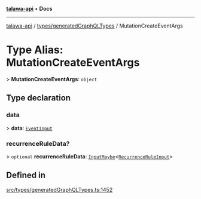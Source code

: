 [**talawa-api**](../../../README.md) • **Docs**

***

[talawa-api](../../../modules.md) / [types/generatedGraphQLTypes](../README.md) / MutationCreateEventArgs

# Type Alias: MutationCreateEventArgs

\> **MutationCreateEventArgs**: `object`

## Type declaration

### data

\> **data**: [`EventInput`](EventInput.md)

### recurrenceRuleData?

\> `optional` **recurrenceRuleData**: [`InputMaybe`](InputMaybe.md)\<[`RecurrenceRuleInput`](RecurrenceRuleInput.md)\>

## Defined in

[src/types/generatedGraphQLTypes.ts:1452](https://github.com/PalisadoesFoundation/talawa-api/blob/60937520d7a29ccf883a9c6a7c2d186bae92a81b/src/types/generatedGraphQLTypes.ts#L1452)
